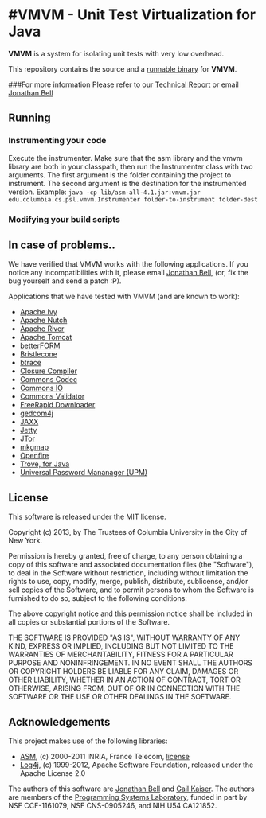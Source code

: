 #VMVM - Unit Test Virtualization for Java
==========
**VMVM** is a system for isolating unit tests with very low overhead.

This repository contains the source and a [runnable binary](https://github.com/Programming-Systems-Lab/xxxxFIXME) for **VMVM**.

###For more information
Please refer to our [Technical Report](http://mice.cs.columbia.edu/getTechreport.php?techreportID=1549) or email [Jonathan Bell](mailto:jbell@cs.columbia.edu)

Running
-----
### Instrumenting your code
Execute the instrumenter. Make sure that the asm library and the vmvm library are both in your classpath, then run the Instrumenter class with two arguments. The first argument is the folder containing the project to instrument. The second argument is the destination for the instrumented version.
Example:
`java -cp lib/asm-all-4.1.jar:vmvm.jar edu.columbia.cs.psl.vmvm.Instrumenter folder-to-instrument folder-dest`


### Modifying your build scripts


In case of problems..
-----
We have verified that VMVM works with the following applications. If you notice any incompatibilities with it, please email [Jonathan Bell](mailto:jbell@cs.columbia.edu), (or, fix the bug yourself and send a patch :P).

Applications that we have tested with VMVM (and are known to work):
* [Apache Ivy](http://ant.apache.org/ivy/)
* [Apache Nutch](http://nutch.apache.org/)
* [Apache River](http://river.apache.org/)
* [Apache Tomcat](http://tomcat.apache.org/)
* [betterFORM](http://www.betterform.de/en/index.html)
* [Bristlecone](http://www.ohloh.net/p/bristlecone)
* [btrace](https://kenai.com/projects/btrace)
* [Closure Compiler](http://commons.apache.org/proper/commons-jci/)
* [Commons Codec](http://commons.apache.org/proper/commons-codec/)
* [Commons IO](http://commons.apache.org/proper/commons-io/)
* [Commons Validator](http://commons.apache.org/proper/commons-validator/)
* [FreeRapid Downloader](http://wordrider.net/freerapid/)
* [gedcom4j](http://gedcom4j.org/main/)
* [JAXX](http://nuiton.org/projects/jaxx)
* [Jetty](http://www.eclipse.org/jetty/jtor* )
* [JTor](https://github.com/brl/JTor)
* [mkgmap](http://wiki.openstreetmap.org/wiki/Mkgmap)
* [Openfire](http://www.igniterealtime.org/projects/openfire/)
* [Trove, for Java](http://trove.starlight-systems.com/)
* [Universal Password Mananager (UPM)](http://upm.sourceforge.net/)

License
------
This software is released under the MIT license.

Copyright (c) 2013, by The Trustees of Columbia University in the City of New York.

Permission is hereby granted, free of charge, to any person obtaining
a copy of this software and associated documentation files (the
"Software"), to deal in the Software without restriction, including
without limitation the rights to use, copy, modify, merge, publish,
distribute, sublicense, and/or sell copies of the Software, and to
permit persons to whom the Software is furnished to do so, subject to
the following conditions:

The above copyright notice and this permission notice shall be
included in all copies or substantial portions of the Software.

THE SOFTWARE IS PROVIDED "AS IS", WITHOUT WARRANTY OF ANY KIND,
EXPRESS OR IMPLIED, INCLUDING BUT NOT LIMITED TO THE WARRANTIES OF
MERCHANTABILITY, FITNESS FOR A PARTICULAR PURPOSE AND
NONINFRINGEMENT. IN NO EVENT SHALL THE AUTHORS OR COPYRIGHT HOLDERS BE
LIABLE FOR ANY CLAIM, DAMAGES OR OTHER LIABILITY, WHETHER IN AN ACTION
OF CONTRACT, TORT OR OTHERWISE, ARISING FROM, OUT OF OR IN CONNECTION
WITH THE SOFTWARE OR THE USE OR OTHER DEALINGS IN THE SOFTWARE.


Acknowledgements
-----
This project makes use of the following libraries:
* [ASM](http://asm.ow2.org/license.html), (c) 2000-2011 INRIA, France Telecom, [license](http://asm.ow2.org/license.html)
* [Log4j](http://logging.apache.org/log4j/), (c) 1999-2012, Apache Software Foundation, released under the Apache License 2.0

The authors of this software are [Jonathan Bell](http://jonbell.net) and [Gail Kaiser](http://www.cs.columbia.edu/~kaiser/). The authors are members of the [Programming Systems Laboratory](http://www.psl.cs.columbia.edu/), funded in part by NSF CCF-1161079, NSF CNS-0905246, and NIH U54 CA121852.